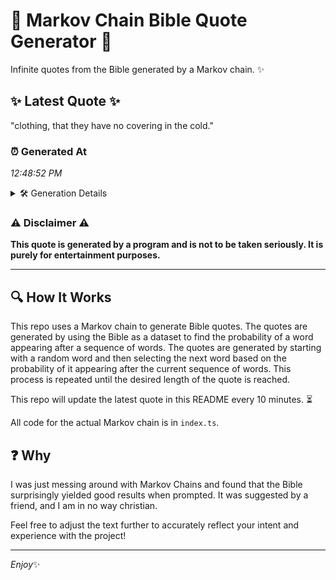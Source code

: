 # 📖 Markov Chain Bible Quote Generator 📖

Infinite quotes from the Bible generated by a Markov chain. ✨

## ✨ Latest Quote ✨
"clothing, that they have no covering in the cold."

### ⏰ Generated At
*12:48:52 PM*

<details>
    <summary>🛠️ Generation Details</summary>
    <p>
        <strong>🌱 Seed:</strong> clothing,<br>
        <strong>🔄 Iterations:</strong> 8<br>
        <strong>📜 Context History:</strong><br>[ clothing, ]: that<br>[ clothing,, that ]: they<br>[ clothing,, that, they ]: have<br>[ clothing,, that, they, have ]: no<br>[ clothing,, that, they, have, no ]: covering<br>[ clothing,, that, they, have, no, covering ]: in<br>[ that, they, have, no, covering, in ]: the<br>[ they, have, no, covering, in, the ]: cold.<br>
    </p>
</details>

### ⚠️ Disclaimer ⚠️
**This quote is generated by a program and is not to be taken seriously. It is purely for entertainment purposes.**

---

## 🔍 How It Works

This repo uses a Markov chain to generate Bible quotes. The quotes are generated by using the Bible as a dataset to find the probability of a word appearing after a sequence of words. The quotes are generated by starting with a random word and then selecting the next word based on the probability of it appearing after the current sequence of words. This process is repeated until the desired length of the quote is reached.

This repo will update the latest quote in this README every 10 minutes. ⏳

All code for the actual Markov chain is in `index.ts`.

## ❓ Why

I was just messing around with Markov Chains and found that the Bible surprisingly yielded good results when prompted. 
It was suggested by a friend, and I am in no way christian.

Feel free to adjust the text further to accurately reflect your intent and experience with the project!

---

*Enjoy*✨
